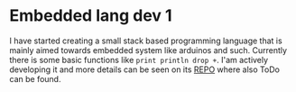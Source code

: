# Embedded lang dev 1
I have started creating a small stack based programming language that is mainly aimed towards embedded system like arduinos and such. Currently there is some basic functions like `print println drop +`. I'am actively developing it and more details can be seen on its [REPO](https://github.com/m1cha1s/embeddedLang) where also ToDo can be found.